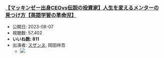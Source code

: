 ### [【マッキンゼー出身CEOvs伝説の投資家】人生を変えるメンターの見つけ方【英語学習の革命児】](https://www.youtube.com/watch?v=-KRIbNTNzYI)
-   公開日: 2023-08-07
-   視聴数: 57,402
-   **いいね数: 811**
-   出演者: [スザンヌ](/rehacq_fan/people/スザンヌ "wikilink"), 岡田祥吾
    - [![](https://img.youtube.com/vi/-KRIbNTNzYI/hqdefault.jpg)](https://www.youtube.com/watch?v=-KRIbNTNzYI)
